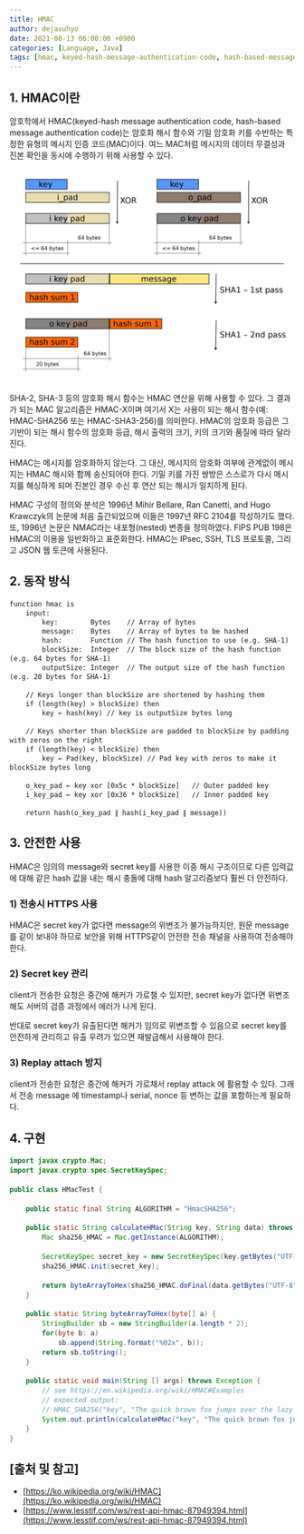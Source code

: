 ```yaml
---
title: HMAC
author: dejavuhyo
date: 2021-08-13 06:00:00 +0900
categories: [Language, Java]
tags: [hmac, keyed-hash-message-authentication-code, hash-based-message-authentication-code, 메시지-인증-코드]
---
```


## 1. HMAC이란
암호학에서 HMAC(keyed-hash message authentication code, hash-based message authentication code)는 암호화 해시 함수와 기밀 암호화 키를 수반하는 특정한 유형의 메시지 인증 코드(MAC)이다. 여느 MAC처럼 메시지의 데이터 무결성과 진본 확인을 동시에 수행하기 위해 사용할 수 있다.

![sha-hmac](/assets/img/2021-08-13-hmac/sha-hmac.png)

SHA-2, SHA-3 등의 암호화 해시 함수는 HMAC 연산을 위해 사용할 수 있다. 그 결과가 되는 MAC 알고리즘은 HMAC-X이며 여기서 X는 사용이 되는 해시 함수(예: HMAC-SHA256 또는 HMAC-SHA3-256)를 의미한다. HMAC의 암호화 등급은 그 기반이 되는 해시 함수의 암호화 등급, 해시 출력의 크기, 키의 크기와 품질에 따라 달라진다.

HMAC는 메시지를 암호화하지 않는다. 그 대신, 메시지의 암호화 여부에 관계없이 메시지는 HMAC 해시와 함께 송신되어야 한다. 기밀 키를 가진 쌍방은 스스로가 다시 메시지를 해싱하게 되며 진본인 경우 수신 후 연산 되는 해시가 일치하게 된다.

HMAC 구성의 정의와 분석은 1996년 Mihir Bellare, Ran Canetti, and Hugo Krawczyk의 논문에 처음 출간되었으며 이들은 1997년 RFC 2104를 작성하기도 했다. 또, 1996년 논문은 NMAC라는 내포형(nested) 변종을 정의하였다. FIPS PUB 198은 HMAC의 이용을 일반화하고 표준화한다. HMAC는 IPsec, SSH, TLS 프로토콜, 그리고 JSON 웹 토큰에 사용된다.

## 2. 동작 방식

```text
function hmac is
    input:
        key:        Bytes    // Array of bytes
        message:    Bytes    // Array of bytes to be hashed
        hash:       Function // The hash function to use (e.g. SHA-1)
        blockSize:  Integer  // The block size of the hash function (e.g. 64 bytes for SHA-1)
        outputSize: Integer  // The output size of the hash function (e.g. 20 bytes for SHA-1)

    // Keys longer than blockSize are shortened by hashing them
    if (length(key) > blockSize) then
        key ← hash(key) // key is outputSize bytes long

    // Keys shorter than blockSize are padded to blockSize by padding with zeros on the right
    if (length(key) < blockSize) then
        key ← Pad(key, blockSize) // Pad key with zeros to make it blockSize bytes long

    o_key_pad ← key xor [0x5c * blockSize]   // Outer padded key
    i_key_pad ← key xor [0x36 * blockSize]   // Inner padded key

    return hash(o_key_pad ∥ hash(i_key_pad ∥ message))
```

## 3. 안전한 사용
HMAC은 임의의 message와 secret key를 사용한 이중 해시 구조이므로 다른 입력값에 대해 같은 hash 값을 내는 해시 충돌에 대해 hash 알고리즘보다 훨씬 더 안전하다.

### 1) 전송시 HTTPS 사용
HMAC은 secret key가 없다면 message의 위변조가 불가능하지만, 원문 message를 같이 보내야 하므로 보안을 위해 HTTPS같이 안전한 전송 채널을 사용하여 전송해야 한다.

### 2) Secret key 관리
client가 전송한 요청은 중간에 해커가 가로챌 수 있지만, secret key가 없다면 위변조해도 서버의 검증 과정에서 에러가 나게 된다.

반대로 secret key가 유출된다면 해커가 임의로 위변조할 수 있음으로 secret key를 안전하게 관리하고 유출 우려가 있으면 재발급해서 사용해야 한다.

### 3) Replay attach 방지
client가 전송한 요청은 중간에 해커가 가로채서 replay attack 에 활용할 수 있다. 그래서 전송 message 에 timestamp나 serial, nonce 등 변하는 값을 포함하는게 필요하다.

## 4. 구현

```java
import javax.crypto.Mac;
import javax.crypto.spec.SecretKeySpec;

public class HMacTest {

    public static final String ALGORITHM = "HmacSHA256";

    public static String calculateHMac(String key, String data) throws Exception {
        Mac sha256_HMAC = Mac.getInstance(ALGORITHM);

        SecretKeySpec secret_key = new SecretKeySpec(key.getBytes("UTF-8"), ALGORITHM);
        sha256_HMAC.init(secret_key);

        return byteArrayToHex(sha256_HMAC.doFinal(data.getBytes("UTF-8")));
    }

    public static String byteArrayToHex(byte[] a) {
        StringBuilder sb = new StringBuilder(a.length * 2);
        for(byte b: a)
            sb.append(String.format("%02x", b));
        return sb.toString();
    }

    public static void main(String [] args) throws Exception {
        // see https://en.wikipedia.org/wiki/HMAC#Examples
        // expected output:
        // HMAC_SHA256("key", "The quick brown fox jumps over the lazy dog") = f7bc83f430538424b13298e6aa6fb143ef4d59a14946175997479dbc2d1a3cd8
        System.out.println(calculateHMac("key", "The quick brown fox jumps over the lazy dog"));
    }
}
```

## [출처 및 참고]
* [https://ko.wikipedia.org/wiki/HMAC](https://ko.wikipedia.org/wiki/HMAC)
* [https://www.lesstif.com/ws/rest-api-hmac-87949394.html](https://www.lesstif.com/ws/rest-api-hmac-87949394.html)
